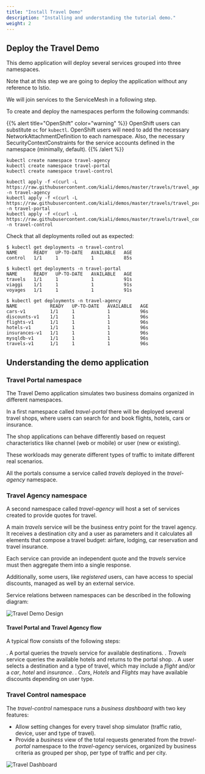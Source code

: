 ```yaml
---
title: "Install Travel Demo"
description: "Installing and understanding the tutorial demo."
weight: 2
---
```


## Deploy the Travel Demo

This demo application will deploy several services grouped into three namespaces.

Note that at this step we are going to deploy the application without any reference to Istio.

We will join services to the ServiceMesh in a following step.

To create and deploy the namespaces perform the following commands:

{{% alert title="OpenShift" color="warning" %}}
OpenShift users can substitute `oc` for `kubectl`. OpenShift users will need
to add the necessary NetworkAttachmentDefinition to each namespace.  Also, the necessary SecurityContextConstraints
for the service accounts defined in the namespace (minimally, default).
{{% /alert %}}

```
kubectl create namespace travel-agency
kubectl create namespace travel-portal
kubectl create namespace travel-control

kubectl apply -f <(curl -L https://raw.githubusercontent.com/kiali/demos/master/travels/travel_agency.yaml) -n travel-agency
kubectl apply -f <(curl -L https://raw.githubusercontent.com/kiali/demos/master/travels/travel_portal.yaml) -n travel-portal
kubectl apply -f <(curl -L https://raw.githubusercontent.com/kiali/demos/master/travels/travel_control.yaml) -n travel-control
```

Check that all deployments rolled out as expected:

```
$ kubectl get deployments -n travel-control
NAME      READY   UP-TO-DATE   AVAILABLE   AGE
control   1/1     1            1           85s

$ kubectl get deployments -n travel-portal
NAME      READY   UP-TO-DATE   AVAILABLE   AGE
travels   1/1     1            1           91s
viaggi    1/1     1            1           91s
voyages   1/1     1            1           91s

$ kubectl get deployments -n travel-agency
NAME            READY   UP-TO-DATE   AVAILABLE   AGE
cars-v1         1/1     1            1           96s
discounts-v1    1/1     1            1           96s
flights-v1      1/1     1            1           96s
hotels-v1       1/1     1            1           96s
insurances-v1   1/1     1            1           96s
mysqldb-v1      1/1     1            1           96s
travels-v1      1/1     1            1           96s
```

## Understanding the demo application

### Travel Portal namespace

The Travel Demo application simulates two business domains organized in different namespaces.

In a first namespace called *travel-portal* there will be deployed several travel shops, where users can search for and book flights, hotels, cars or insurance.

The shop applications can behave differently based on request characteristics like channel (web or mobile) or user (new or existing).

These workloads may generate different types of traffic to imitate different real scenarios.

All the portals consume a service called _travels_ deployed in the *travel-agency* namespace.

### Travel Agency namespace

A second namespace called *travel-agency* will host a set of services created to provide quotes for travel.

A main _travels_ service will be the business entry point for the travel agency. It receives a destination city and a user as parameters and it calculates all elements that compose a travel budget: airfare, lodging, car reservation and travel insurance.

Each service can provide an independent quote and the _travels_ service must then aggregate them into a single response.

Additionally, some users, like _registered_ users, can have access to special discounts, managed as well by an external service.

Service relations between namespaces can be described in the following diagram:

![Travel Demo Design](/images/tutorial/02-02-travels-demo-design.png "Travel Demo Design")

#### Travel Portal and Travel Agency flow

A typical flow consists of the following steps:

. A portal queries the _travels_ service for available destinations.
. _Travels_ service queries the available hotels and returns to the portal shop.
. A user selects a destination and a type of travel, which may include a _flight_ and/or a _car_, _hotel_ and _insurance_.
. _Cars_, _Hotels_ and _Flights_ may have available discounts depending on user type.

### Travel Control namespace

The *travel-control* namespace runs a *business dashboard* with two key features:

* Allow setting changes for every travel shop simulator (traffic ratio, device, user and type of travel).
* Provide a *business* view of the total requests generated from the *travel-portal* namespace to the *travel-agency* services, organized by business criteria as grouped per shop, per type of traffic and per city.

![Travel Dashboard](/images/tutorial/02-02-travels-dashboard.png "Travel Dashboard")

